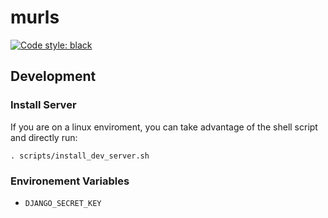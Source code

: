 # murls

[![Code style: black](https://img.shields.io/badge/code%20style-black-000000.svg)](https://github.com/psf/black)

## Development
### Install Server

If you are on a linux enviroment, you can take advantage of the shell script and directly run:

```
. scripts/install_dev_server.sh
```

### Environement Variables

- `DJANGO_SECRET_KEY`